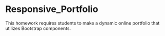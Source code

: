 # Responsive_Portfolio
This homework requires students to make a dynamic online portfolio that utilizes Bootstrap components.

